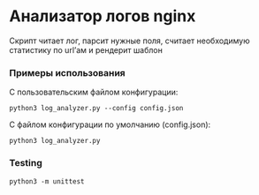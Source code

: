 # Анализатор логов nginx

Скрипт читает лог,
парсит нужные поля, считает необходимую статистику по
url’ам и рендерит шаблон

### Примеры использования
С пользовательским файлом конфигурации:

`python3 log_analyzer.py --config config.json`

С файлом конфигурации по умолчанию (config.json):

`python3 log_analyzer.py`

### Testing
`python3 -m unittest`